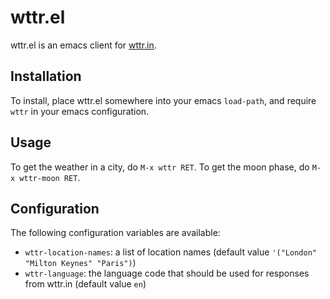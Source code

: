 # wttr.el

wttr.el is an emacs client for [wttr.in](http://wttr.in).

## Installation

To install, place wttr.el somewhere into your emacs `load-path`, and require `wttr` in your emacs configuration.

## Usage

To get the weather in a city, do `M-x wttr RET`. To get the moon phase, do `M-x wttr-moon RET`.

## Configuration

The following configuration variables are available:

* `wttr-location-names`: a list of location names (default value `'("London" "Milton Keynes" "Paris")`)
* `wttr-language`: the language code that should be used for responses from wttr.in (default value `en`)
